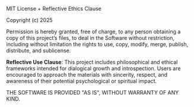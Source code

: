 MIT License + Reflective Ethics Clause

Copyright (c) 2025

Permission is hereby granted, free of charge, to any person obtaining a copy of this project’s files, to deal in the Software without restriction, including without limitation the rights to use, copy, modify, merge, publish, distribute, and sublicense.

**Reflective Use Clause**:
This project includes philosophical and ethical frameworks intended for dialogical growth and introspection. Users are encouraged to approach the materials with sincerity, respect, and awareness of their potential psychological or spiritual impact.

THE SOFTWARE IS PROVIDED "AS IS", WITHOUT WARRANTY OF ANY KIND.
